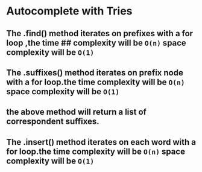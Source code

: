 # Autocomplete with Tries

## The .find() method iterates on prefixes with a for loop ,the time ## complexity will be `O(n)` space complexity will be `O(1)`

## The .suffixes() method iterates on prefix node with a for loop.the time complexity will be `O(n)` space complexity will be `O(1)`

## the above method will return a list of correspondent suffixes.

## The .insert() method iterates on each word with a for loop.the time complexity will be `O(n)` space complexity will be `O(1)`
